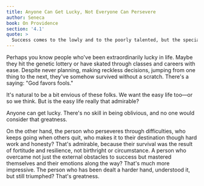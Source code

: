 ```yaml
---
title: Anyone Can Get Lucky, Not Everyone Can Persevere
author: Seneca
book: On Providence
section: '4.1'
quote: >
  Success comes to the lowly and to the poorly talented, but the special characteristic of a great person is to triumph over the disasters and panics of human life.
---
```


Perhaps you know people who've been extraordinarily lucky in life. Maybe they hit the genetic lottery or have skated through classes and careers with ease. Despite never planning, making reckless decisions, jumping from one thing to the next, they've somehow survived without a scratch. There's a saying: "God favors fools."

It's natural to be a bit envious of these folks. We want the easy life too—or so we think. But is the easy life really that admirable?

Anyone can get lucky. There's no skill in being oblivious, and no one would consider that greatness.

On the other hand, the person who perseveres through difficulties, who keeps going when others quit, who makes it to their destination though hard work and honesty? That's admirable, because their survival was the result of fortitude and resilience, not birthright or circumstance. A person who overcame not just the external obstacles to success but mastered themselves and their emotions along the way? That's much more impressive. The person who has been dealt a harder hand, understood it, but still triumphed? That's greatness.
